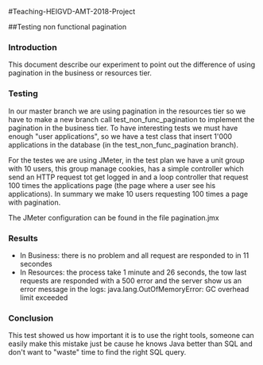 

#Teaching-HEIGVD-AMT-2018-Project

##Testing non functional pagination

### Introduction

This document describe our experiment to point out the difference of using pagination in the business or resources tier.

### Testing

In our master branch we are using pagination in the resources tier so we have to make a new branch call test_non_func_pagination to implement the pagination in the business tier. To have interesting tests we must have enough "user applications", so we have a test class that insert 1'000 applications in the database (in the test_non_func_pagination branch). 

For the testes we are using JMeter, in the test plan we have a unit group with 10 users, this group manage cookies, has a simple controller which send an HTTP request tot get logged in and a loop controller that request 100 times the applications page (the page where a user see his applications). In summary we make 10 users requesting 100 times a page with pagination. 

The JMeter configuration can be found in the file pagination.jmx

### Results

- In Business: there is no problem and all request are responded to in 11 secondes
- In Resources: the process take 1 minute and 26 seconds, the tow last requests are responded with a 500 error and the server show us an error message in the logs: java.lang.OutOfMemoryError: GC overhead limit exceeded

### Conclusion

This test showed us how important it is to use the right tools, someone can easily make this mistake just be cause he knows Java better than SQL and don't want to "waste" time to find the right SQL query. 
